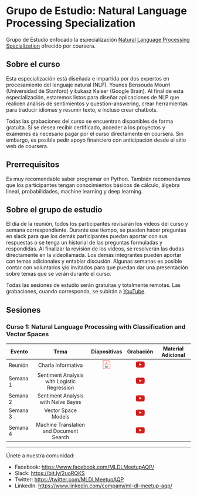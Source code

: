 # Grupo de Estudio: Natural Language Processing Specialization

Grupo de Estudio enfocado la especialización [Natural Language Processing Specialization](https://www.coursera.org/specializations/natural-language-processing) ofrecido por coursera.


## Sobre el curso

Esta especialización está diseñada e impartida por dos expertos en procesamiento del lenguaje natural (NLP). Younes Bensouda Mourri (Universidad de Stanford) y Łukasz Kaiser (Google Brain). Al final de esta especialización, estaremos listos para diseñar aplicaciones de NLP que realicen análisis de sentimientos y question-answering, crear herramientas para traducir idiomas y resumir texto, e incluso crear chatbots.

Todas las grabaciones del curso se encuentran disponibles de forma gratuita. Si se desea recibir certificado, acceder a los proyectos y exámenes es necesario pagar por el curso directamente en coursera. Sin embargo, es posible pedir apoyo financiero con anticipación desde el sitio web de coursera.   


## Prerrequisitos

Es muy recomendable saber programar en Python. También recomendamos que los participantes tengan conocimientos básicos de cálculo, álgebra lineal, probabilidades, machine learning y deep learning.

## Sobre el grupo de estudio

El día de la reunión, todos los participantes revisarán los videos del curso y semana correspondiente. Durante ese tiempo, se pueden hacer preguntas en slack para que los demás participantes puedan aportar con sus respuestas o se tenga un historial de las preguntas formuladas y respondidas. Al finalizar la revisión de los videos, se resolverán las dudas directamente en la videollamada. Los demás integrantes pueden aportar con temas adicionales y entablar discusión. Algunas semanas es posible contar con voluntarios y/o invitados para que puedan dar una presentación sobre temas que se verán durante el curso.

Todas las sesiones de estudio serán gratuitas y totalmente remotas. Las grabaciones, cuando corresponda, se subirán a [YouTube](https://www.youtube.com/channel/UCZymp9hXtXiGm4RigjLUScA).

## Sesiones

### Curso 1: Natural Language Processing with Classification and Vector Spaces

Evento | Tema  | Diapositivas | Grabación | Material Adicional |
-----| :-: | :-: | :-: | :-: |
Reunión | Charla Informativa |  [![](./imgs/icon_pdf.png)](https://drive.google.com/file/d/1TgVc1qSrvtROkd3qX1kgu9P9eJTdHVOZ/view?usp=sharing) | [![](./imgs/icon_youtube.png)](https://youtu.be/i9EaB2IPz88) |
Semana 1 | Sentiment Analysis with Logistic Regression | | [![](./imgs/icon_youtube.png)](https://youtu.be/AIgGkpZnHMQ) |
Semana 2 | Sentiment Analysis with Naïve Bayes | | [![](./imgs/icon_youtube.png)](https://youtu.be/JPt8fRDdvdU) |
Semana 3	| Vector Space Models | | [![](./imgs/icon_youtube.png)](https://youtu.be/VGk8ogMmKnI) |
Semana 4	| Machine Translation and Document Search | | [![](./imgs/icon_youtube.png)](https://youtu.be/WQIjTBEHlfM) |

____
Únete a nuestra comunidad:
- Facebook: https://www.facebook.com/MLDLMeetupAQP/
- Slack: https://bit.ly/2uoRQKS
- Twitter: https://twitter.com/MLDLMeetupAQP
- LinkedIn: https://www.linkedin.com/company/ml-dl-meetup-aqp/
